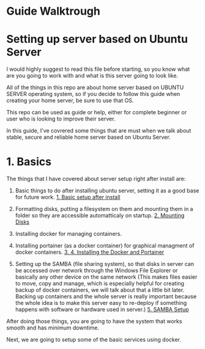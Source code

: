 # Guide Walktrough

# Setting up server based on Ubuntu Server

I would highly suggest to read this file before starting, so you know what are you going to work with and what is this server going to look like.

All of the things in this repo are about home server based on UBUNTU SERVER operating system, so if you decide to follow this guide when creating your home server, be sure to use that OS.

This repo can be used as guide or help, either for complete beginner or user who is looking to improve their server.



In this guide, I've covrered some things that are must when we talk about stable, secure and reliable home server based on Ubuntu Server.

# 1. Basics

The things that I have covered about server setup right after install are:

  1. Basic things to do after installing ubuntu server, setting it as a good base for future work. [1. Basic setup after install](https://github.com/vedo1201/homeserver/tree/305d5230aab1b51f3a665f31999d219bb5662232/1.%20Basic%20setup%20after%20install)
  2. Formatting disks, putting a filesystem on them and mounting them in a folder so they are accessible automatticaly on startup. [2. Mounting Disks](https://github.com/vedo1201/homeserver/tree/95ae29a677139e05abf0db1aa69cc7ce1b0a12e1/2.%20Mounting%20Disks)

  3. Installing docker for managing containers.
  4. Installing portainer (as a docker container) for graphical managment of docker containers.  [3. 4. Installing the Docker and Portainer](https://github.com/vedo1201/homeserver/tree/d5465c5cd91b216389256999d2fbecd10b485385/3.%204.%20Installing%20the%20Docker%20and%20Portainer)
  5. Setting up the SAMBA (file sharing system), so that disks in server can be accessed over network through the Windows File Explorer or basically any other device on the same network
      (This makes files easier to move, copy and manage, which is especially helpful for creating backup of docker containers, we will talk about that a little bit later.
      Backing up containers and the whole server is really important because the whole idea is to make this server easy to re-deploy if something happens with software or hardware used in server.) [5. SAMBA Setup](https://github.com/vedo1201/homeserver/tree/16e50f8d030b9116cf7fa71bae1ab730cee74fb3/5.%20SAMBA%20Setup)

After doing those things, you are going to have the system that works smooth and has minimum downtime. 

Next, we are going to setup some of the basic services using docker.
